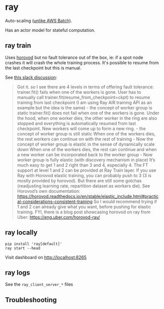 # ray

Auto-scaling ([unlike AWS Batch](https://raysummit.anyscale.com/content/Videos/nAcQJ2jkNGDjJ5smP)).

Has an actor model for stateful computation.

## ray train

Uses [horovod](https://github.com/ray-project/ray_lightning/blob/main/ray_lightning/examples/ray_horovod_example.py) but no fault tolerance out of the box, ie: if a spot node crashes it will crash the whole training process. It's possible to resume from the last checkpoint but this is manual.

See [this slack discussion](https://ray-distributed.slack.com/archives/CSX7HVB5L/p1659539707149619?thread_ts=1659194840.994399&cid=CSX7HVB5L):

> Got it. so I see there are 4 levels in terms of offering fault tolerance:
> trainer.fit() fails when one of the workers is gone. User has to manually call trainer.fit(resume_from_checkpoint=ckpt) to resume training from last checkpoint (I am using Ray AIR training API as an example but the idea is the same) - the concept of worker group is static
> trainer.fit() does not fail when one of the workers is gone. Under the hood, when one worker dies, the other worker in the ring are also stopped and everything is automatically resumed from last checkpoint. New workers will come up to form a new ring. - the concept of worker group is still static
> When one of the workers dies, the rest workers can continue on with the rest of training - Now the concept of worker group is elastic in the sense of dynamically scale down
> When one of the workers dies, the rest can continue and when a new worker can be incorporated back to the worker group - Now worker group is fully elastic (with discovery mechanism in place)
> It’s much easy to get 1 and 2 right than 3 and 4, especially 4.
> The FT support at level 1 and 2 can be provided at Ray Train layer. If you use Ray with Horovod elastic training, you can probably push to 3 (3 is mostly provided by horovod). But there are still some gotchas (readjusting learning rate, repartition dataset as workers die). See Horovod’s own documentation: https://horovod.readthedocs.io/en/stable/elastic_include.html#practical-considerations-consistent-training
> So I would recommend trying if 1 and 2 can already give what you want, before pushing for elastic training.
> FYI, there is a blog post showcasing horovod on ray from Uber: https://eng.uber.com/horovod-ray/

## ray locally

```
pip install 'ray[default]'
ray start --head
```

Visit dashboard on [http://localhost:8265](http://localhost:8265)

## ray logs

See the `ray_client_server_*` files

## Troubleshooting
